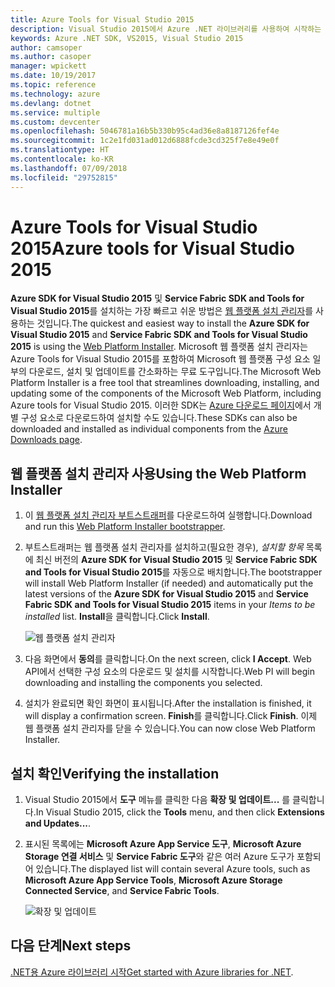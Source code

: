 ```yaml
---
title: Azure Tools for Visual Studio 2015
description: Visual Studio 2015에서 Azure .NET 라이브러리를 사용하여 시작하는 도구를 가져옵니다.
keywords: Azure .NET SDK, VS2015, Visual Studio 2015
author: camsoper
ms.author: casoper
manager: wpickett
ms.date: 10/19/2017
ms.topic: reference
ms.technology: azure
ms.devlang: dotnet
ms.service: multiple
ms.custom: devcenter
ms.openlocfilehash: 5046781a16b5b330b95c4ad36e8a8187126fef4e
ms.sourcegitcommit: 1c2e1fd031ad012d6888fcde3cd325f7e8e49e0f
ms.translationtype: HT
ms.contentlocale: ko-KR
ms.lasthandoff: 07/09/2018
ms.locfileid: "29752815"
---
```

# <a name="azure-tools-for-visual-studio-2015"></a><span data-ttu-id="90017-104">Azure Tools for Visual Studio 2015</span><span class="sxs-lookup"><span data-stu-id="90017-104">Azure tools for Visual Studio 2015</span></span>

<span data-ttu-id="90017-105">**Azure SDK for Visual Studio 2015** 및 **Service Fabric SDK and Tools for Visual Studio 2015**를 설치하는 가장 빠르고 쉬운 방법은 [웹 플랫폼 설치 관리자](https://www.microsoft.com/web/downloads/platform.aspx)를 사용하는 것입니다.</span><span class="sxs-lookup"><span data-stu-id="90017-105">The quickest and easiest way to install the **Azure SDK for Visual Studio 2015** and **Service Fabric SDK and Tools for Visual Studio 2015** is using the [Web Platform Installer](https://www.microsoft.com/web/downloads/platform.aspx).</span></span>  <span data-ttu-id="90017-106">Microsoft 웹 플랫폼 설치 관리자는 Azure Tools for Visual Studio 2015를 포함하여 Microsoft 웹 플랫폼 구성 요소 일부의 다운로드, 설치 및 업데이트를 간소화하는 무료 도구입니다.</span><span class="sxs-lookup"><span data-stu-id="90017-106">The Microsoft Web Platform Installer is a free tool that streamlines downloading, installing, and updating some of the components of the Microsoft Web Platform, including Azure tools for Visual Studio 2015.</span></span>  <span data-ttu-id="90017-107">이러한 SDK는 [Azure 다운로드 페이지](https://azure.microsoft.com/downloads/)에서 개별 구성 요소로 다운로드하여 설치할 수도 있습니다.</span><span class="sxs-lookup"><span data-stu-id="90017-107">These SDKs can also be downloaded and installed as individual components from the [Azure Downloads page](https://azure.microsoft.com/downloads/).</span></span> 

## <a name="using-the-web-platform-installer"></a><span data-ttu-id="90017-108">웹 플랫폼 설치 관리자 사용</span><span class="sxs-lookup"><span data-stu-id="90017-108">Using the Web Platform Installer</span></span>

1. <span data-ttu-id="90017-109">이 [웹 플랫폼 설치 관리자 부트스트래퍼](https://www.microsoft.com/web/handlers/webpi.ashx?command=getinstallerredirect&appid=VWDOrVs2015AzurePack;MicrosoftAzure-ServiceFabric-VS2015)를 다운로드하여 실행합니다.</span><span class="sxs-lookup"><span data-stu-id="90017-109">Download and run this [Web Platform Installer bootstrapper](https://www.microsoft.com/web/handlers/webpi.ashx?command=getinstallerredirect&appid=VWDOrVs2015AzurePack;MicrosoftAzure-ServiceFabric-VS2015).</span></span>  

2. <span data-ttu-id="90017-110">부트스트래퍼는 웹 플랫폼 설치 관리자를 설치하고(필요한 경우), *설치할 항목* 목록에 최신 버전의 **Azure SDK for Visual Studio 2015** 및 **Service Fabric SDK and Tools for Visual Studio 2015**를 자동으로 배치합니다.</span><span class="sxs-lookup"><span data-stu-id="90017-110">The bootstrapper will install Web Platform Installer (if needed) and automatically put the latest versions of the  **Azure SDK for Visual Studio 2015** and **Service Fabric SDK and Tools for Visual Studio 2015** items in your *Items to be installed* list.</span></span>  <span data-ttu-id="90017-111">**Install**을 클릭합니다.</span><span class="sxs-lookup"><span data-stu-id="90017-111">Click **Install**.</span></span>

    ![웹 플랫폼 설치 관리자](media/dotnet-sdk-vs2015-install/webpi.png)

3. <span data-ttu-id="90017-113">다음 화면에서 **동의**를 클릭합니다.</span><span class="sxs-lookup"><span data-stu-id="90017-113">On the next screen, click **I Accept**.</span></span>  <span data-ttu-id="90017-114">Web API에서 선택한 구성 요소의 다운로드 및 설치를 시작합니다.</span><span class="sxs-lookup"><span data-stu-id="90017-114">Web PI will begin downloading and installing the components you selected.</span></span>

4. <span data-ttu-id="90017-115">설치가 완료되면 확인 화면이 표시됩니다.</span><span class="sxs-lookup"><span data-stu-id="90017-115">After the installation is finished, it will display a confirmation screen.</span></span>  <span data-ttu-id="90017-116">**Finish**를 클릭합니다.</span><span class="sxs-lookup"><span data-stu-id="90017-116">Click **Finish**.</span></span>  <span data-ttu-id="90017-117">이제 웹 플랫폼 설치 관리자를 닫을 수 있습니다.</span><span class="sxs-lookup"><span data-stu-id="90017-117">You can now close Web Platform Installer.</span></span>

## <a name="verifying-the-installation"></a><span data-ttu-id="90017-118">설치 확인</span><span class="sxs-lookup"><span data-stu-id="90017-118">Verifying the installation</span></span>

1. <span data-ttu-id="90017-119">Visual Studio 2015에서 **도구** 메뉴를 클릭한 다음 **확장 및 업데이트...** 를 클릭합니다.</span><span class="sxs-lookup"><span data-stu-id="90017-119">In Visual Studio 2015, click the **Tools** menu, and then click **Extensions and Updates...**.</span></span>

2. <span data-ttu-id="90017-120">표시된 목록에는 **Microsoft Azure App Service 도구**, **Microsoft Azure Storage 연결 서비스** 및 **Service Fabric 도구**와 같은 여러 Azure 도구가 포함되어 있습니다.</span><span class="sxs-lookup"><span data-stu-id="90017-120">The displayed list will contain several Azure tools, such as **Microsoft Azure App Service Tools**, **Microsoft Azure Storage Connected Service**, and **Service Fabric Tools**.</span></span>

    ![확장 및 업데이트](media\dotnet-sdk-vs2015-install\ext-tools.png)

## <a name="next-steps"></a><span data-ttu-id="90017-122">다음 단계</span><span class="sxs-lookup"><span data-stu-id="90017-122">Next steps</span></span>

<span data-ttu-id="90017-123">[.NET용 Azure 라이브러리 시작](dotnet-sdk-azure-get-started.md)</span><span class="sxs-lookup"><span data-stu-id="90017-123">[Get started with Azure libraries for .NET](dotnet-sdk-azure-get-started.md).</span></span>
